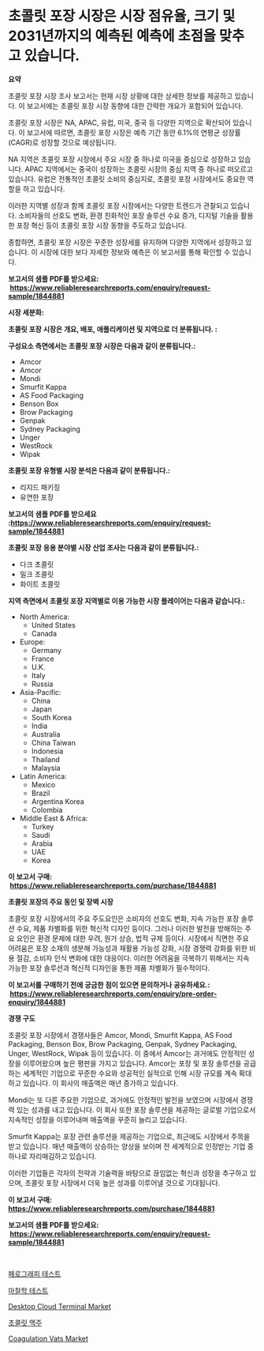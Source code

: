 <p><h1>초콜릿 포장 시장은 시장 점유율, 크기 및 2031년까지의 예측된 예측에 초점을 맞추고 있습니다.</h1></p><p><strong>요약</strong></p>
<p><p>초콜릿 포장 시장 조사 보고서는 현재 시장 상황에 대한 상세한 정보를 제공하고 있습니다. 이 보고서에는 초콜릿 포장 시장 동향에 대한 간략한 개요가 포함되어 있습니다. </p><p>초콜릿 포장 시장은 NA, APAC, 유럽, 미국, 중국 등 다양한 지역으로 확산되어 있습니다. 이 보고서에 따르면, 초콜릿 포장 시장은 예측 기간 동안 6.1%의 연평균 성장률(CAGR)로 성장할 것으로 예상됩니다. </p><p>NA 지역은 초콜릿 포장 시장에서 주요 시장 중 하나로 미국을 중심으로 성장하고 있습니다. APAC 지역에서는 중국이 성장하는 초콜릿 시장의 중심 지역 중 하나로 떠오르고 있습니다. 유럽은 전통적인 초콜릿 소비의 중심지로, 초콜릿 포장 시장에서도 중요한 역할을 하고 있습니다.</p><p>이러한 지역별 성장과 함께 초콜릿 포장 시장에서는 다양한 트렌드가 관찰되고 있습니다. 소비자들의 선호도 변화, 환경 친화적인 포장 솔루션 수요 증가, 디지털 기술을 활용한 포장 혁신 등이 초콜릿 포장 시장 동향을 주도하고 있습니다.</p><p>종합하면, 초콜릿 포장 시장은 꾸준한 성장세를 유지하며 다양한 지역에서 성장하고 있습니다. 이 시장에 대한 보다 자세한 정보와 예측은 이 보고서를 통해 확인할 수 있습니다.</p></p>
<p><strong>보고서의 샘플 PDF를 받으세요: &nbsp;<a href="https://www.reliableresearchreports.com/enquiry/request-sample/1844881">https://www.reliableresearchreports.com/enquiry/request-sample/1844881</a></strong></p>
<p><strong>시장 세분화:</strong></p>
<p><strong> 초콜릿 포장 시장은 개요, 배포, 애플리케이션 및 지역으로 더 분류됩니다. :</strong></p>
<p><strong>구성요소 측면에서는 초콜릿 포장 시장은 다음과 같이 분류됩니다.:</strong></p>
<p><ul><li>Amcor</li><li>Amcor</li><li>Mondi</li><li>Smurfit Kappa</li><li>AS Food Packaging</li><li>Benson Box</li><li>Brow Packaging</li><li>Genpak</li><li>Sydney Packaging</li><li>Unger</li><li>WestRock</li><li>Wipak</li></ul></p>
<p><strong> 초콜릿 포장 유형별 시장 분석은 다음과 같이 분류됩니다.:</strong></p>
<p><ul><li>리지드 패키징</li><li>유연한 포장</li></ul></p>
<p><strong>보고서의 샘플 PDF를 받으세요 :<a href="https://www.reliableresearchreports.com/enquiry/request-sample/1844881">https://www.reliableresearchreports.com/enquiry/request-sample/1844881</a></strong></p>
<p><strong> 초콜릿 포장 응용 분야별 시장 산업 조사는 다음과 같이 분류됩니다.:</strong></p>
<p><ul><li>다크 초콜릿</li><li>밀크 초콜릿</li><li>화이트 초콜릿</li></ul></p>
<p><strong>지역 측면에서 초콜릿 포장 지역별로 이용 가능한 시장 플레이어는 다음과 같습니다.:</strong></p>
<p><ul>
    <li>
        North America:
        <ul>
            <li>United States</li>
            <li>Canada</li>
        </ul>
    </li>
    <li>
        Europe:
        <ul>
            <li>Germany</li>
            <li>France</li>
            <li>U.K.</li>
            <li>Italy</li>
            <li>Russia</li>
        </ul>
    </li>
    <li>
        Asia-Pacific:
        <ul>
            <li>China</li>
            <li>Japan</li>
            <li>South Korea</li>
            <li>India</li>
            <li>Australia</li>
            <li>China Taiwan</li>
            <li>Indonesia</li>
            <li>Thailand</li>
            <li>Malaysia</li>
        </ul>
    </li>
    <li>
        Latin America:
        <ul>
            <li>Mexico</li>
            <li>Brazil</li>
            <li>Argentina Korea</li>
            <li>Colombia</li>
        </ul>
    </li>
    <li>
        Middle East & Africa:
        <ul>
            <li>Turkey</li>
            <li>Saudi</li>
            <li>Arabia</li>
            <li>UAE</li>
            <li>Korea</li>
        </ul>
    </li>
    </ul></p>
<p><strong>이 보고서 구매: &nbsp;<a href="https://www.reliableresearchreports.com/purchase/1844881">https://www.reliableresearchreports.com/purchase/1844881</a></strong></p>
<p><strong>초콜릿 포장의 주요 동인 및 장벽 시장</strong></p>
<p><p>초콜릿 포장 시장에서의 주요 주도요인은 소비자의 선호도 변화, 지속 가능한 포장 솔루션 수요, 제품 차별화를 위한 혁신적 디자인 등이다. 그러나 이러한 발전을 방해하는 주요 요인은 환경 문제에 대한 우려, 원가 상승, 법적 규제 등이다. 시장에서 직면한 주요 어려움은 포장 소재의 생분해 가능성과 재활용 가능성 강화, 시장 경쟁력 강화를 위한 비용 절감, 소비자 인식 변화에 대한 대응이다. 이러한 어려움을 극복하기 위해서는 지속 가능한 포장 솔루션과 혁신적 디자인을 통한 제품 차별화가 필수적이다.</p></p>
<p><strong>이 보고서를 구매하기 전에 궁금한 점이 있으면 문의하거나 공유하세요.: &nbsp;<a href="https://www.reliableresearchreports.com/enquiry/pre-order-enquiry/1844881">https://www.reliableresearchreports.com/enquiry/pre-order-enquiry/1844881</a></strong></p>
<p><strong>경쟁 구도</strong></p>
<p><p>초콜릿 포장 시장에서 경쟁사들은 Amcor, Mondi, Smurfit Kappa, AS Food Packaging, Benson Box, Brow Packaging, Genpak, Sydney Packaging, Unger, WestRock, Wipak 등이 있습니다. 이 중에서 Amcor는 과거에도 안정적인 성장을 이루어왔으며 높은 평판을 가지고 있습니다. Amcor는 포장 및 포장 솔루션을 공급하는 세계적인 기업으로 꾸준한 수요와 성공적인 실적으로 인해 시장 규모를 계속 확대하고 있습니다. 이 회사의 매출액은 매년 증가하고 있습니다.</p><p>Mondi는 또 다른 주요한 기업으로, 과거에도 안정적인 발전을 보였으며 시장에서 경쟁력 있는 성과를 내고 있습니다. 이 회사 또한 포장 솔루션을 제공하는 글로벌 기업으로서 지속적인 성장을 이루어내며 매출액을 꾸준히 늘리고 있습니다.</p><p>Smurfit Kappa는 포장 관련 솔루션을 제공하는 기업으로, 최근에도 시장에서 주목을 받고 있습니다. 매년 매출액이 상승하는 양상을 보이며 전 세계적으로 인정받는 기업 중 하나로 자리매김하고 있습니다.</p><p>이러한 기업들은 각자의 전략과 기술력을 바탕으로 끊임없는 혁신과 성장을 추구하고 있으며, 초콜릿 포장 시장에서 더욱 높은 성과를 이루어낼 것으로 기대됩니다.</p></p>
<p><strong>이 보고서 구매: &nbsp; <a href="https://www.reliableresearchreports.com/purchase/1844881">https://www.reliableresearchreports.com/purchase/1844881</a></strong></p>
<p><strong>보고서의 샘플 PDF를 받으세요: &nbsp;<a href="https://www.reliableresearchreports.com/enquiry/request-sample/1844881">https://www.reliableresearchreports.com/enquiry/request-sample/1844881</a></strong><strong></strong></p>
<p>&nbsp;</p>
<p><p><a href="https://medium.com/@cesarytupaucek566/%ED%8E%98%EB%A1%9C%EA%B7%B8%EB%9E%98%ED%94%BC-%EA%B2%80%EC%82%AC-%EC%8B%9C%EC%9E%A5-%EB%B3%B4%EA%B3%A0%EC%84%9C%EB%8A%94-%EC%9D%B4-%EC%8B%9C%EC%9E%A5%EC%9D%98-%EC%B5%9C%EC%8B%A0-%ED%8A%B8%EB%A0%8C%EB%93%9C%EC%99%80-%EC%84%B1%EC%9E%A5-%EA%B8%B0%ED%9A%8C%EB%A5%BC-%EB%B0%9D%ED%98%80%EC%A4%8D%EB%8B%88%EB%8B%A4-18ddc48d1595">페로그래피 테스트</a></p><p><a href="https://medium.com/@cesarytupaucek566/%ED%8A%B8%EB%A6%AC%EB%B3%BC%EB%A1%9C%EC%A7%80-%ED%85%8C%EC%8A%A4%ED%8C%85-%EC%8B%9C%EC%9E%A5-%EB%B6%84%EC%84%9D-%EA%B8%80%EB%A1%9C%EB%B2%8C-%EC%82%B0%EC%97%85-%EC%A0%84%EB%A7%9D%EA%B3%BC-%EC%98%88%EC%B8%A1-2024%EB%85%84%EB%B6%80%ED%84%B0-2031%EB%85%84%EA%B9%8C%EC%A7%80-cc48289ef1fc">마찰학 테스트</a></p><p><a href="https://github.com/FassouRP/Market-Research-Report-List-3/blob/main/desktop-cloud-terminal-market.md">Desktop Cloud Terminal Market</a></p><p><a href="https://github.com/mpodehpw07370073/Market-Research-Report-List-1/blob/main/9732341186017.md">초콜릿 맥주</a></p><p><a href="https://simplistic-meeting-7ee.notion.site/Decoding-the-Coagulation-Vats-Market-A-Deep-Dive-into-the-Latest-Market-Trends-Market-Segmentation-8c6dbef3d5de4a6b9ee9807709e5975a">Coagulation Vats Market</a></p></p>